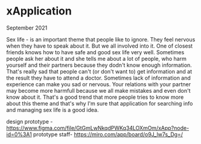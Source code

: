 # xApplication

September 2021


Sex life - is an important theme that people like to ignore. They feel nervous when they have to speak about it. But we all involved into it.
One of closest friends knows how to have safe and good sex life very well. Sometimes people ask her about it and she tells me about a lot of people, who harm yourself and their partners because they dodn't know enough information. That's really sad that people can't (or don't want to) get information and at the result they have to attend a doctor.
Sometimes lack of information and experience can make you sad or nervous. Your relations with your partner may become more harmfull because we all make mistakes and even don't know about it. 
That's a good trend that more people tries to know more about this theme and that's why I'm sure that application for searching info and managing sex life is a good idea.

design prototype - https://www.figma.com/file/GtGmLwNkqdPWKq34LOXmOm/xApp?node-id=0%3A1
prototype staff- https://miro.com/app/board/o9J_lw7s_Dg=/
